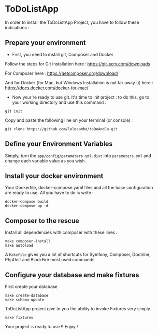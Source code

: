 ToDoListApp
========

In order to install the ToDoListApp Project, you have to follow these indications : 

Prepare your environment
------------------------

  - First, you need to install git, Composer and Docker

Follow the steps for Git Installation here : https://git-scm.com/downloads

For Composer here : https://getcomposer.org/download/

And for Docker (for Mac, but Windows Installation is not far away :)) here : https://docs.docker.com/docker-for-mac/

  - Now your're ready to use git. It's time to init project : to do this, go to your working directory and use this command :

```
git init
```

Copy and paste the following line on your terminal (or console) :
```
git clone https://github.com/lolosambo/toDoAndCo.git
```

Define your Environment Variables
---------------------------------

Simply, turn the `app/config/parameters.yml.dist` into `parameters.yml` and change each variable value as you wish.

Install your docker environment
-------------------------------

Your Dockerfile, docker-compose.yaml files and all the base configuration are ready to use. All you have to do is write :
```
docker-compose build
docker-compose up -d
```

Composer to the rescue
----------------------

Install all dependencies with composer with these lines :
```
make composer-install
make autoload
```

A `Makefile` gives you a lot of shortcuts for Symfony, Composer, Doctrine, PhpUnit and BlackFire most used commands

Configure your database and make fixtures
-----------------------------------------

First create your database
```
make create-database
make schema-update
```

ToDoListApp project give to you the ability to invoke Fixtures very simply
```
make fixtures
```
Your project is ready to use !! Enjoy !
